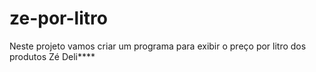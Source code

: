 # ze-por-litro

Neste projeto vamos criar um programa para exibir o preço por litro dos produtos Zé Deli****
